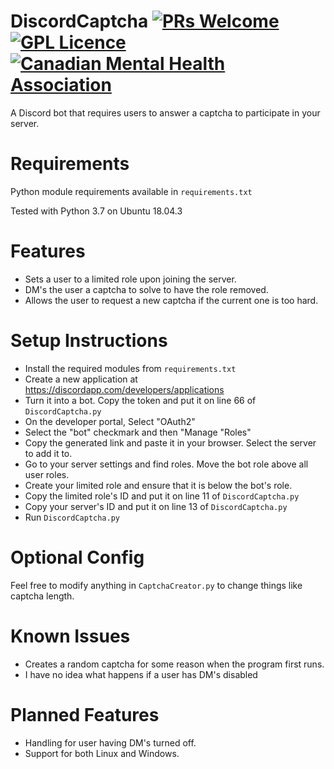 # DiscordCaptcha [![PRs Welcome](https://img.shields.io/badge/PRs-welcome-brightgreen.svg?style=flat-square)](http://makeapullrequest.com) [![GPL Licence](https://badges.frapsoft.com/os/gpl/gpl.svg?v=103)](https://opensource.org/licenses/GPL-3.0/) [![Canadian Mental Health Association](https://i.imgur.com/GvXBeY4.png)](https://cmha.ca/donate)
A Discord bot that requires users to answer a captcha to participate in your server.

# Requirements
Python module requirements available in `requirements.txt`

Tested with Python 3.7 on Ubuntu 18.04.3

# Features
- Sets a user to a limited role upon joining the server.
- DM's the user a captcha to solve to have the role removed.
- Allows the user to request a new captcha if the current one is too hard.

# Setup Instructions
- Install the required modules from `requirements.txt`
- Create a new application at https://discordapp.com/developers/applications
- Turn it into a bot. Copy the token and put it on line 66 of `DiscordCaptcha.py`
- On the developer portal, Select "OAuth2"
- Select the "bot" checkmark and then "Manage "Roles"
- Copy the generated link and paste it in your browser. Select the server to add it to.
- Go to your server settings and find roles. Move the bot role above all user roles.
- Create your limited role and ensure that it is below the bot's role.
- Copy the limited role's ID and put it on line 11 of `DiscordCaptcha.py`
- Copy your server's ID and put it on line 13 of `DiscordCaptcha.py`
- Run `DiscordCaptcha.py`

# Optional Config
Feel free to modify anything in `CaptchaCreator.py` to change things like captcha length.

# Known Issues
- Creates a random captcha for some reason when the program first runs.
- I have no idea what happens if a user has DM's disabled

# Planned Features
- Handling for user having DM's turned off.
- Support for both Linux and Windows.
